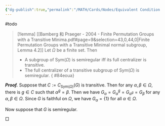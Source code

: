 ```yaml
---
{"dg-publish":true,"permalink":"/MATH/Cards/Nodes/Equivalent Condition of Semiregular/","dgPassFrontmatter":true}
---
```


#todo 

> [!lemma] [[Bamberg 和 Praeger - 2004 - Finite Permutation Groups with a Transitive Minima.pdf#page=9&selection=43,0,44,0|Finite Permutation Groups with a Transitive Minimal normal subgroup, Lemma 4.2]]
> Let $\Omega$ be a finite set. Then
> - A subgroup of $\mathrm{Sym}(\Omega)$ is semiregular iff its full centralizer is transitive.
> - The full centralizer of a transitive subgroup of $\mathrm{Sym}(\Omega)$ is semiregular.
{ #84eoua}


**_Proof._**
Suppose that $C:=C_{\mathrm{Sym}(\Omega)}(G)$ is transitive. Then for any $\alpha,\beta\in\Omega$, there is $g\in C$ such that $\alpha^g=\beta$. Then we have $G_\alpha=G_\alpha^g=G_{\alpha^g}=G_{\beta}$ for any $\alpha,\beta\in \Omega$. Since $G$ is faithful on $\Omega$, we have $G_\alpha=\{1\}$ for all $\alpha\in\Omega$.

Now suppose that $G$ is semiregular. 




<p align="left">□</p>